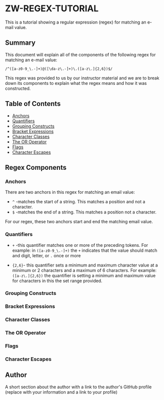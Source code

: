 # ZW-REGEX-TUTORIAL

This is a tutorial showing a regular expression (regex) for matching an e-mail value.

## Summary

This document will explain all of the components of the following regex for matching an e-mail value:

`/^([a-z0-9_\.-]+)@([\da-z\.-]+)\.([a-z\.]{2,6})$/`

This regex was provided to us by our instructor material and we are to break down its components to explain what the regex means and how it was constructed.

## Table of Contents

- [Anchors](#anchors)
- [Quantifiers](#quantifiers)
- [Grouping Constructs](#grouping-constructs)
- [Bracket Expressions](#bracket-expressions)
- [Character Classes](#character-classes)
- [The OR Operator](#the-or-operator)
- [Flags](#flags)
- [Character Escapes](#character-escapes)

## Regex Components

### Anchors
There are two anchors in this regex for matching an email value: 

* `^` -matches the start of a string. This matches a position and not a character.
* `$` -matches the end of a string. This matches a position not a character.

For our regex, these two anchors start and end the matching email value.


### Quantifiers

* `+` -this quantifier matches one or more of the preceding tokens. For example: in `([a-z0-9_\.-]+)` the `+` indicates that the value should match and digit, letter, or `.` once or more

* `{2,6}`- this quantifier sets a minimum and maximum character value at a minimum or 2 characters and a maximum of 6 characters. For example: `([a-z\.]{2,6})` the quantifier is setting a minimum and maximum value for characters in this the set range provided.

### Grouping Constructs


### Bracket Expressions

### Character Classes

### The OR Operator

### Flags

### Character Escapes

## Author

A short section about the author with a link to the author's GitHub profile (replace with your information and a link to your profile)
